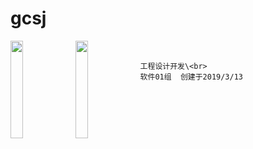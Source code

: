 # gcsj

<img src="https://raw.githubusercontent.com/songjihu/gcsj/SJH/app/src/main/res/jm/jm1.png" width = 20% height = 20% div align=left />
<img src="https://raw.githubusercontent.com/songjihu/gcsj/SJH/app/src/main/res/jm/jm2.png" width = 20% height = 20% div align=left /><br>


    工程设计开发\<br>
    软件01组  创建于2019/3/13
